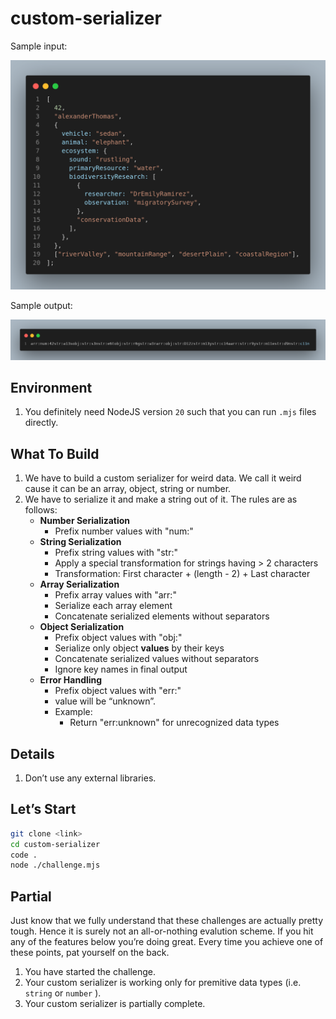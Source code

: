 # custom-serializer

Sample input:

![input](./images/input.png)

Sample output:

![output](./images/output.png)


## Environment

1. You definitely need NodeJS version `20` such that you can run `.mjs` files directly.

## What To Build

1. We have to build a custom serializer for weird data. We call it weird cause it can be an array, object, string or number.
2. We have to serialize it and make a string out of it. The rules are as follows: 
    - **Number Serialization**
        - Prefix number values with "num:"
    - **String Serialization**
        - Prefix string values with "str:"
        - Apply a special transformation for strings having > 2 characters
        - Transformation: First character + (length - 2) + Last character
    - **Array Serialization**
        - Prefix array values with "arr:"
        - Serialize each array element
        - Concatenate serialized elements without separators
    - **Object Serialization**
        - Prefix object values with "obj:"
        - Serialize only object **values** by their keys
        - Concatenate serialized values without separators
        - Ignore key names in final output
    - **Error Handling**
        - Prefix object values with "err:"
        - value will be “unknown”.
        - Example:
            - Return "err:unknown" for unrecognized data types

## Details

1. Don’t use any external libraries.

## Let’s Start

```bash
git clone <link>
cd custom-serializer
code .
node ./challenge.mjs
```

## Partial

Just know that we fully understand that these challenges are actually pretty tough. Hence it is surely not an all-or-nothing evalution scheme. If you hit any of the features below you’re doing great. Every time you achieve one of these points, pat yourself on the back.

1. You have started the challenge.
2. Your custom serializer is working only for premitive data types (i.e. `string` or `number` ).
3. Your custom serializer is partially complete.


